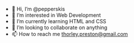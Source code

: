 - 👋 Hi, I’m @pepperskis
- 👀 I’m interested in Web Development
- 🌱 I’m currently learning HTML and CSS
- 💞️ I’m looking to collaborate on anything
- 📫 How to reach me thorley.preston@gmail.com

<!---
pepperskis/pepperskis is a ✨ special ✨ repository because its `README.md` (this file) appears on your GitHub profile.
You can click the Preview link to take a look at your changes.
--->

